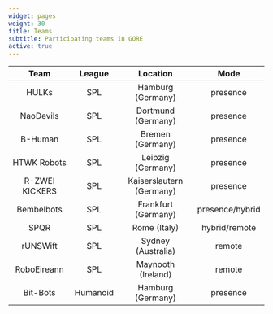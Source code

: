 ```yaml
---
widget: pages
weight: 30
title: Teams
subtitle: Participating teams in GORE
active: true
---
```


|      Team      |  League  |         Location         |      Mode       |
| :------------: | :------: | :----------------------: | :-------------: |
|     HULKs      |   SPL    |    Hamburg (Germany)     |    presence     |
|   NaoDevils    |   SPL    |    Dortmund (Germany)    |    presence     |
|    B-Human     |   SPL    |     Bremen (Germany)     |    presence     |
|  HTWK Robots   |   SPL    |    Leipzig (Germany)     |    presence     |
| R-ZWEI KICKERS |   SPL    | Kaiserslautern (Germany) |    presence     |
|   Bembelbots   |   SPL    |   Frankfurt (Germany)    | presence/hybrid |
|      SPQR      |   SPL    |       Rome (Italy)       |  hybrid/remote  |
|    rUNSWift    |   SPL    |    Sydney (Australia)    |     remote      |
|  RoboEireann   |   SPL    |    Maynooth (Ireland)    |     remote      |
|    Bit-Bots    | Humanoid |    Hamburg (Germany)     |    presence     |
